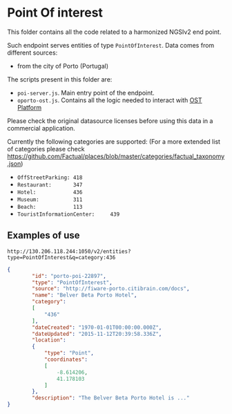 # Point Of interest

This folder contains all the code related to a harmonized NGSIv2 end point.

Such endpoint serves entities of type `PointOfInterest`. Data comes from different sources:

* from the city of Porto (Portugal)

The scripts present in this folder are:

* `poi-server.js`. Main entry point of the endpoint.
* `oporto-ost.js`. Contains all the logic needed to interact with [OST Platform](https://www.ost.pt/)

Please check the original datasource licenses before using this data in a commercial application. 

Currently the following categories are supported: (For a more extended list of categories please check https://github.com/Factual/places/blob/master/categories/factual_taxonomy.json)

* ```OffStreetParking: 418```
* ```Restaurant:       347```
* ```Hotel:            436```
* ```Museum:           311```
* ```Beach:            113```
* ```TouristInformationCenter:     439```


## Examples of use 

```
http://130.206.118.244:1050/v2/entities?type=PointOfInterest&q=category:436
```

```json
{
        "id": "porto-poi-22897",
        "type": "PointOfInterest",
        "source": "http://fiware-porto.citibrain.com/docs",
        "name": "Belver Beta Porto Hotel",
        "category":
        [
            "436"
        ],
        "dateCreated": "1970-01-01T00:00:00.000Z",
        "dateUpdated": "2015-11-12T20:39:58.336Z",
        "location":
        {
            "type": "Point",
            "coordinates":
            [
                -8.614206,
                41.178103
            ]
        },
        "description": "The Belver Beta Porto Hotel is ..."
}
```
